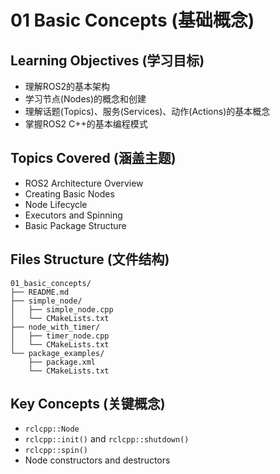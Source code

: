 # 01 Basic Concepts (基础概念)

## Learning Objectives (学习目标)
- 理解ROS2的基本架构
- 学习节点(Nodes)的概念和创建
- 理解话题(Topics)、服务(Services)、动作(Actions)的基本概念
- 掌握ROS2 C++的基本编程模式

## Topics Covered (涵盖主题)
- ROS2 Architecture Overview
- Creating Basic Nodes
- Node Lifecycle
- Executors and Spinning
- Basic Package Structure

## Files Structure (文件结构)
```
01_basic_concepts/
├── README.md
├── simple_node/
│   ├── simple_node.cpp
│   └── CMakeLists.txt
├── node_with_timer/
│   ├── timer_node.cpp
│   └── CMakeLists.txt
└── package_examples/
    ├── package.xml
    └── CMakeLists.txt
```

## Key Concepts (关键概念)
- `rclcpp::Node`
- `rclcpp::init()` and `rclcpp::shutdown()`
- `rclcpp::spin()`
- Node constructors and destructors